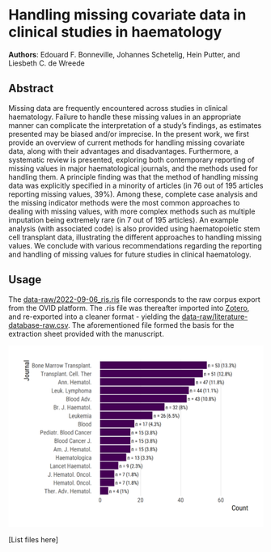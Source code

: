 
<!-- README.md is generated from README.Rmd. Please edit that file -->

# Handling missing covariate data in clinical studies in haematology

<!-- badges: start -->
<!-- badges: end -->

**Authors**: Edouard F. Bonneville, Johannes Schetelig, Hein Putter, and
Liesbeth C. de Wreede

## Abstract

Missing data are frequently encountered across studies in clinical
haematology. Failure to handle these missing values in an appropriate
manner can complicate the interpretation of a study’s findings, as
estimates presented may be biased and/or imprecise. In the present work,
we first provide an overview of current methods for handling missing
covariate data, along with their advantages and disadvantages.
Furthermore, a systematic review is presented, exploring both
contemporary reporting of missing values in major haematological
journals, and the methods used for handling them. A principle finding
was that the method of handling missing data was explicitly specified in
a minority of articles (in 76 out of 195 articles reporting missing
values, 39%). Among these, complete case analysis and the missing
indicator methods were the most common approaches to dealing with
missing values, with more complex methods such as multiple imputation
being extremely rare (in 7 out of 195 articles). An example analysis
(with associated code) is also provided using haematopoietic stem cell
transplant data, illustrating the different approaches to handling
missing values. We conclude with various recommendations regarding the
reporting and handling of missing values for future studies in clinical
haematology.

## Usage

The [data-raw/2022-09-06_ris.ris](./data-raw/2022-09-06_ris.ris) file
corresponds to the raw corpus export from the OVID platform. The .ris
file was thereafter imported into [Zotero](https://www.zotero.org/), and
re-exported into a cleaner format - yielding the
[data-raw/literature-database-raw.csv](./data-raw/literature-database-raw.csv).
The aforementioned file formed the basis for the extraction sheet
provided with the manuscript.

<img src="figures/journals-used-1.png" width="672" />

\[List files here\]
